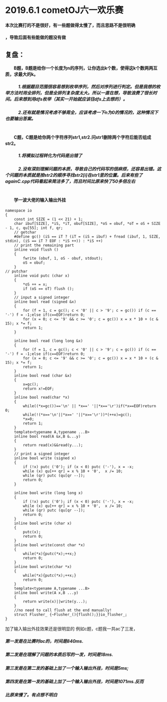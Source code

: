 # 2019.6.1 cometOJ六一欢乐赛
#### 本次比赛打的不是很好，有一些题做得太慢了，而且思路不是很明确
#### ，导致后面有些能做的题没有做
## 复盘：
#### &emsp;&emsp;B题，B题是给你一个长度为n的序列，让你选出k个数，使得这k个数两两互质，求最大的k。
##### &emsp;&emsp;&emsp;1.根据题目范围很容易想到枚举序列，然后对序列进行判定。但是我想的枚举方法时用全排列，但是全排列复杂度太大。所以一直在想，导致浪费了很长时间。后来想到用dfs枚举（其实一开始就应该往dfs上去想的）。
##### &emsp;&emsp;&emsp;2.还有就是情况考虑不够周全，应该考虑一下n为0的情况的，这种情况下也要输出答案。
#
#### &emsp;&emsp;C题，C题是给你两个字符序列str1,str2.问str1删除两个字符后能否组成str2。
##### &emsp;&emsp;&emsp;1.将模拟过程转化为代码是出错了
##### &emsp;&emsp;&emsp;2.没有深刻理解问题的本质，导致自己的代码写的很麻烦，还容易出错。这个问题的本质就是按str2的顺序寻找str2[i]在str1里的位置。后来有些了againC.cpp代码看起来简洁多了，而且时间比原来快了50多倍左右
#
#### &emsp;&emsp;学一波大佬的输入输出外挂
````
namespace io 
{
	const int SIZE = (1 << 21) + 1;
	char ibuf[SIZE], *iS, *iT, obuf[SIZE], *oS = obuf, *oT = oS + SIZE - 1, c, qu[55]; int f, qr;
	// getchar
	#define gc() (iS == iT ? (iT = (iS = ibuf) + fread (ibuf, 1, SIZE, stdin), (iS == iT ? EOF : *iS ++)) : *iS ++)
	// print the remaining part
	inline void flush () 
	{
		fwrite (obuf, 1, oS - obuf, stdout);
		oS = obuf;
	}
// putchar
	inline void putc (char x) 
	{
		*oS ++ = x;
		if (oS == oT) flush ();
	}
	// input a signed integer
	inline bool read (signed &x) 
	{
		for (f = 1, c = gc(); c < '0' || c > '9'; c = gc()) if (c == '-') f = -1;else if(c==EOF)return 0;
		for (x = 0; c <= '9' && c >= '0'; c = gc()) x = x * 10 + (c & 15); x *= f;
		return 1;
	}

	inline bool read (long long &x) 
	{
		for (f = 1, c = gc(); c < '0' || c > '9'; c = gc()) if (c == '-') f = -1;else if(c==EOF)return 0;
		for (x = 0; c <= '9' && c >= '0'; c = gc()) x = x * 10 + (c & 15); x *= f;
		return 1;
	}
	inline bool read (char &x) 
	{
		x=gc();
		return x!=EOF;
	}
	inline bool read(char *x)
	{
		while((*x=gc())=='\n' || *x==' '||*x=='\r')if(*x==EOF)return 0;
		while(!(*x=='\n'||*x==' '||*x=='\r'))*(++x)=gc();
		*x=0;
		return 1;
	}
	template<typename A,typename ...B>
	inline bool read(A &x,B &...y)
	{
		return read(x)&&read(y...);
	}
	// print a signed integer
	inline bool write (signed x) 
	{
		if (!x) putc ('0'); if (x < 0) putc ('-'), x = -x;
		while (x) qu[++ qr] = x % 10 + '0',  x /= 10;
		while (qr) putc (qu[qr --]);
		return 0;
	}

	inline bool write (long long x) 
	{
		if (!x) putc ('0'); if (x < 0) putc ('-'), x = -x;
		while (x) qu[++ qr] = x % 10 + '0',  x /= 10;
		while (qr) putc (qu[qr --]);
		return 0;
	}
	inline bool write (char x) 
	{
		putc(x);
		return 0;
	}
	inline bool write(const char *x)
	{
		while(*x){putc(*x);++x;}
		return 0;
	}
	inline bool write(char *x)
	{
		while(*x){putc(*x);++x;}
		return 0;
	}
	template<typename A,typename ...B>
	inline bool write(A x,B ...y)
	{
		return write(x)||write(y...);
	}
	//no need to call flush at the end manually!
	struct Flusher_ {~Flusher_(){flush();}}io_flusher_;
}
````
加了输入输出外挂效果还是很明显的
例如c题，c题我一共ac了三发，
##### 第一发是在比赛时ac的，时间是840ms.
##### 第二发是在理解了问题的本质后写的一发，时间是18ms.
##### 第三发是在第二发的基础上加了一个输入输出外挂，时间是5ms;
##### 第四发是在第一发的基础上加了一个输入输出外挂，时间是1071ms.反而
##### 比原来慢了。有点想不明白
